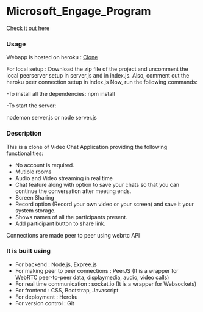 # Microsoft_Engage_Program

[Check it out here](https://arcane-wave-79048.herokuapp.com/)

### Usage

Webapp is hosted on heroku : [Clone](https://arcane-wave-79048.herokuapp.com/)

For local setup : Download the zip file of the project and uncomment the local peerserver setup in server.js and in index.js. Also, comment out the heroku peer connection setup in index.js 
Now, run the following commands:

-To install all the dependencies:
npm install 

-To start the server:

nodemon server.js 
or
node server.js


### Description
This is a clone of Video Chat Application providing the following functionalities:
- No account is required.
- Mutiple rooms
- Audio and Video streaming in real time
- Chat feature along with option to save your chats so that you can continue the conversation after meeting ends.
- Screen Sharing
- Record option (Record your own video or your screen) and save it your system storage.
- Shows names of all the participants present.
- Add participant button to share link.

Connections are made peer to peer using webrtc API

### It is built using
- For backend : Node.js, Expree.js
- For making peer to peer connections : PeerJS (It is a wrapper for WebRTC peer-to-peer data, displaymedia, audio, video calls)
- For real time communication : socket.io (It is a wrapper for Websockets)
- For frontend : CSS, Bootstrap, Javascript
- For deployment : Heroku
- For version control : Git


